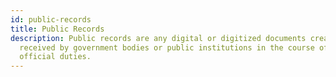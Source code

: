 ```yaml
---
id: public-records
title: Public Records
description: Public records are any digital or digitized documents created or
  received by government bodies or public institutions in the course of their
  official duties.
---
```

